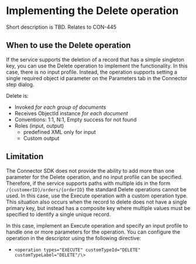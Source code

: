 # Implementing the Delete operation 

<head>
  <meta name="guidename" content="Integration"/>
  <meta name="context" content="GUID-9ffca96a-9adc-465b-9464-29411c405147"/>
</head>


Short description is TBD. Relates to CON-445

## When to use the Delete operation

If the service supports the deletion of a record that has a simple singleton key, you can use the Delete operation to implement the functionality. In this case, there is no input profile. Instead, the operation supports setting a single required object id parameter on the Parameters tab in the Connector step dialog.

Delete is:

-   Invoked *for each group of documents*
-   Receives ObjectId instance *for each document*
-   Conventions: 1:1, N:1, Empty success for not found
-   Roles \(input, output\)
    -   predefined XML only for input
    -   Custom output

## Limitation 

The Connector SDK does not provide the ability to add more than one parameter for the Delete operation, and no input profile can be specified. Therefore, if the service supports paths with multiple ids in the form `/{customerID}/orders/{orderID}` the standard Delete operations cannot be used. In this case, use the Execute operation with a custom operation type. This situation also occurs when the record to delete does not have a single primary key, but instead has a composite key where multiple values must be specified to identify a single unique record.

In this case, implement an Execute operation and specify an input profile to handle one or more parameters for the operation. You can configure the operation in the descriptor using the following directive:

-   `<operation types="EXECUTE" customTypeId="DELETE" customTypeLabel="DELETE"/\>`